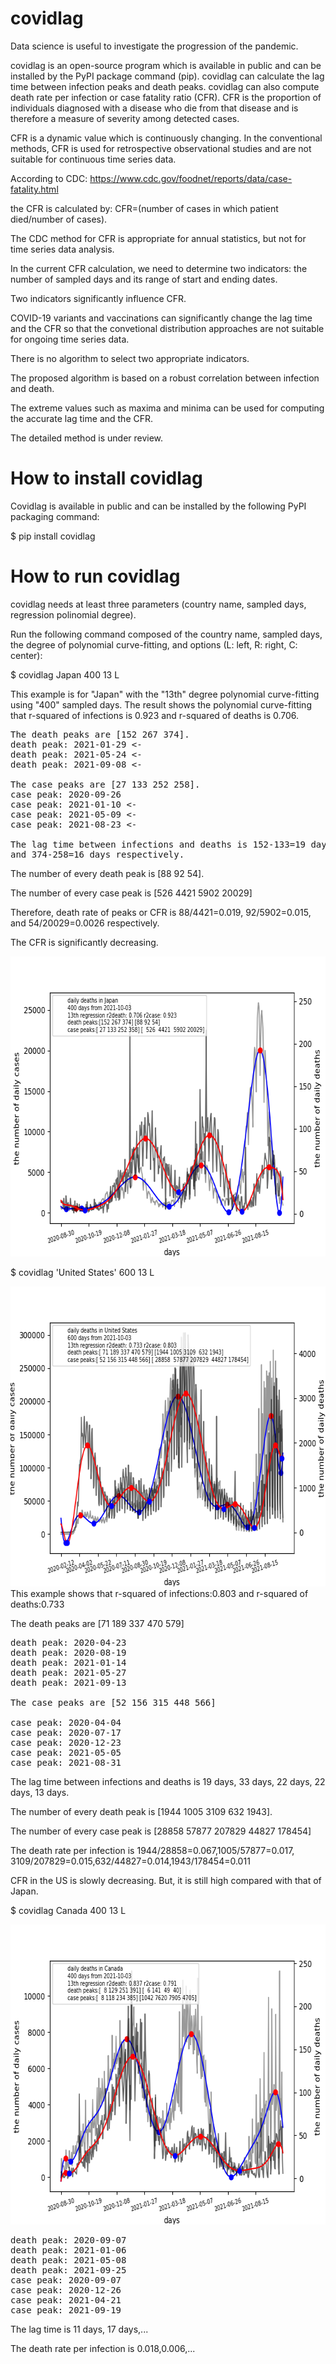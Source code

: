 # covidlag
Data science is useful to investigate the progression of the pandemic. 

covidlag is an open-source program which is available in public and 
can be installed by the PyPI package command (pip).
covidlag can calculate the lag time between infection peaks and death peaks.
covidlag can also compute death rate per infection or case fatality ratio (CFR).
CFR is the proportion of individuals diagnosed with a disease who die from 
that disease and is therefore a measure of severity among detected cases.

CFR is a dynamic value which is continuously changing. 
In the conventional methods, CFR is used for retrospective observational studies 
and are not suitable for continuous time series data.  

According to CDC:
https://www.cdc.gov/foodnet/reports/data/case-fatality.html

the CFR is calculated by:
CFR=(number of cases in which patient died/number of cases).

The CDC method for CFR is appropriate for annual statistics, 
but not for time series data analysis.

In the current CFR calculation, we need to determine two indicators: the number of sampled days and its range of start and ending dates. 

Two indicators significantly influence CFR.

COVID-19 variants and vaccinations can significantly change the lag time and the CFR so that the convetional distribution approaches are not suitable for ongoing time series data.

There is no algorithm to select two appropriate indicators.

The proposed algorithm is based on a robust correlation between infection and death.

The extreme values such as maxima and minima can be used for computing the accurate lag time and the CFR.


The detailed method is under review.


# How to install covidlag
Covidlag is available in public and can be installed by the following 
PyPI packaging command:

$ pip install covidlag

# How to run covidlag
covidlag needs at least three parameters (country name, sampled days, 
regression polinomial degree).

Run the following command composed of the country name, sampled days, the degree
of polynomial curve-fitting, and options (L: left, R: right, C: center):

$ covidlag Japan 400 13 L

This example is for "Japan" with the "13th" degree polynomial curve-fitting using 
"400" sampled days. 
The result shows the polynomial curve-fitting that r-squared of infections 
is 0.923 and r-squared of deaths is 0.706.
<pre>
The death peaks are [152 267 374].
death peak: 2021-01-29 <-
death peak: 2021-05-24 <-
death peak: 2021-09-08 <-

The case peaks are [27 133 252 258].
case peak: 2020-09-26
case peak: 2021-01-10 <-
case peak: 2021-05-09 <-
case peak: 2021-08-23 <-

The lag time between infections and deaths is 152-133=19 days, 267-252=15 days, 
and 374-258=16 days respectively.
</pre>

The number of every death peak is [88 92 54].

The number of every case peak is [526 4421 5902 20029]

Therefore, death rate of peaks or CFR is 88/4421=0.019, 92/5902=0.015, and
54/20029=0.0026 respectively.

The CFR is significantly decreasing.

<img src='https://github.com/ytakefuji/covidlag/raw/main/Japan.png' height=480 width=640>

$ covidlag 'United States' 600 13 L

<img src='https://github.com/ytakefuji/covidlag/raw/main/United States.png' height=480 width=640>
This example shows that r-squared of infections:0.803 and r-squared of deaths:0.733

The death peaks are [71 189 337 470 579]
<pre>
death peak: 2020-04-23
death peak: 2020-08-19
death peak: 2021-01-14
death peak: 2021-05-27
death peak: 2021-09-13

The case peaks are [52 156 315 448 566]

case peak: 2020-04-04
case peak: 2020-07-17
case peak: 2020-12-23
case peak: 2021-05-05
case peak: 2021-08-31
</pre>

The lag time between infections and deaths is 19 days, 33 days, 22 days, 22 days, 13 days.


The number of every death peak is [1944 1005 3109 632 1943].

The number of every case peak is [28858 57877 207829 44827 178454]

The death rate per infection is 1944/28858=0.067,1005/57877=0.017,
3109/207829=0.015,632/44827=0.014,1943/178454=0.011

CFR in the US is slowly decreasing. But, it is still high compared with that of Japan.

$ covidlag Canada 400 13 L

<img src='https://github.com/ytakefuji/covidlag/raw/main/Canada.png' height=480 width=640>
<pre>
death peak: 2020-09-07
death peak: 2021-01-06
death peak: 2021-05-08
death peak: 2021-09-25
case peak: 2020-09-07
case peak: 2020-12-26
case peak: 2021-04-21
case peak: 2021-09-19
</pre>
The lag time is 11 days, 17 days,...

The death rate per infection is 0.018,0.006,...
